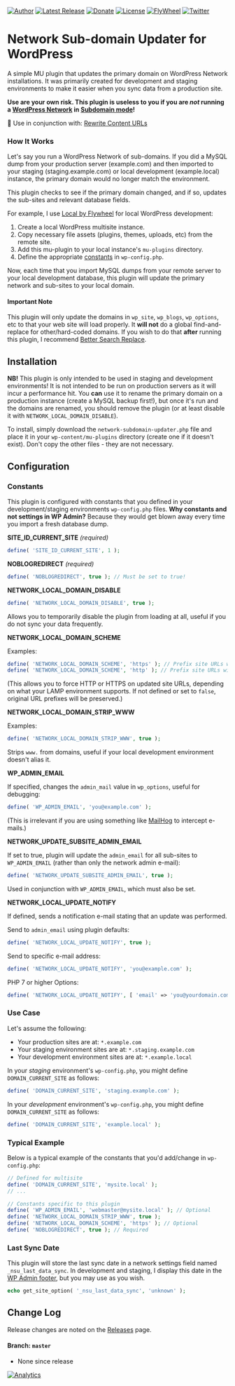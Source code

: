 [![Author](https://img.shields.io/badge/author-Daniel%20M.%20Hendricks-lightgrey.svg?colorB=9900cc )](https://www.danhendricks.com?utm_source=github.com&utm_medium=campaign&utm_content=button&utm_campaign=wordpress-network-subdomain-updater-plugin)
[![Latest Release](https://img.shields.io/github/release/dmhendricks/wordpress-network-subdomain-updater-plugin.svg)](https://github.com/dmhendricks/wordpress-network-subdomain-updater-plugin/releases)
[![Donate](https://img.shields.io/badge/Donate-PayPal-green.svg)](https://paypal.me/danielhendricks)
[![License](https://img.shields.io/badge/license-GPLv2-yellow.svg)](https://raw.githubusercontent.com/dmhendricks/wordpress-network-subdomain-updater-plugin/master/LICENSE)
[![FlyWheel](https://img.shields.io/badge/style-FlyWheel-green.svg?style=flat&label=get%20hosted&colorB=AE2A21)](https://getflywheel.com/why-flywheel/?utm_source=github.com&utm_medium=campaign&utm_content=button&utm_campaign=wordpress-network-subdomain-updater-plugin)
[![Twitter](https://img.shields.io/twitter/url/https/github.com/dmhendricks/wordpress-network-subdomain-updater-plugin.svg?style=social)](https://twitter.com/danielhendricks)

# Network Sub-domain Updater for WordPress

A simple MU plugin that updates the primary domain on WordPress Network installations. It was primarily created for development and staging environments to make it easier when you sync data from a production site.

**Use are your own risk. This plugin is useless to you if you are *not* running a [WordPress Network](https://codex.wordpress.org/Create_A_Network) in [Subdomain mode](https://codex.wordpress.org/Create_A_Network#Installing_a_Network)!**

:pushpin: Use in conjunction with: [Rewrite Content URLs](https://github.com/dmhendricks/wordpress-rewrite-content-urls-plugin?utm_source=github.com&utm_medium=campaign&utm_content=button&utm_campaign=wordpress-network-subdomain-updater-plugin)

### How It Works

Let's say you run a WordPress Network of sub-domains. If you did a MySQL dump from your production server (example.com) and then imported to your staging (staging.example.com) or local development (example.local) instance, the primary domain would no longer match the environment.

This plugin checks to see if the primary domain changed, and if so, updates the sub-sites and relevant database fields.

For example, I use [Local by Flywheel](https://local.getflywheel.com/?utm_source=github.com&utm_medium=campaign&utm_content=button&utm_campaign=wordpress-network-subdomain-updater-plugin) for local WordPress development:

1. Create a local WordPress multisite instance.
2. Copy necessary file assets (plugins, themes, uploads, etc) from the remote site.
3. Add this mu-plugin to your local instance's `mu-plugins` directory.
4. Define the appropriate [constants](https://github.com/dmhendricks/wordpress-network-subdomain-updater-plugin#configuration) in `wp-config.php`.

Now, each time that you import MySQL dumps from your remote server to your local development database, this plugin will update the primary network and sub-sites to your local domain.

#### Important Note

This plugin will only update the domains in `wp_site`, `wp_blogs`, `wp_options`, etc to that your web site will load properly. It **will not** do a global find-and-replace for other/hard-coded domains. If you wish to do that **after** running this plugin, I recommend [Better Search Replace](https://wordpress.org/plugins/better-search-replace/).

## Installation

**NB!** This plugin is only intended to be used in staging and development environments! It is not intended to be run on production servers as it will incur a performance hit. You **can** use it to rename the primary domain on a production instance (create a MySQL backup first!), but once it's run and the domains are renamed, you should remove the plugin (or at least disable it with `NETWORK_LOCAL_DOMAIN_DISABLE`).

To install, simply download the `network-subdomain-updater.php` file and place it in your `wp-content/mu-plugins` directory (create one if it doesn't exist). Don't copy the other files - they are not necessary.

## Configuration

### Constants

This plugin is configured with constants that you defined in your development/staging environments `wp-config.php` files. **Why constants and not settings in WP Admin?** Because they would get blown away every time you import a fresh database dump.

**SITE_ID_CURRENT_SITE** *(required)*

```php
define( 'SITE_ID_CURRENT_SITE', 1 );
```

**NOBLOGREDIRECT** *(required)*

```php
define( 'NOBLOGREDIRECT', true ); // Must be set to true!
```

**NETWORK_LOCAL_DOMAIN_DISABLE**

```php
define( 'NETWORK_LOCAL_DOMAIN_DISABLE', true );
```

Allows you to temporarily disable the plugin from loading at all, useful if you do not sync your data frequently.

**NETWORK_LOCAL_DOMAIN_SCHEME**

Examples:
```php
define( 'NETWORK_LOCAL_DOMAIN_SCHEME', 'https' ); // Prefix site URLs with: https
define( 'NETWORK_LOCAL_DOMAIN_SCHEME', 'http' ); // Prefix site URLs with: http
```

(This allows you to force HTTP or HTTPS on updated site URLs, depending on what your LAMP environment supports. If not defined or set to `false`, original URL prefixes will be preserved.)

**NETWORK_LOCAL_DOMAIN_STRIP_WWW**

Examples:
```php
define( 'NETWORK_LOCAL_DOMAIN_STRIP_WWW', true );
```

Strips `www.` from domains, useful if your local development environment doesn't alias it.

**WP_ADMIN_EMAIL**

If specified, changes the `admin_mail` value in `wp_options`, useful for debugging:
```php
define( 'WP_ADMIN_EMAIL', 'you@example.com' );
```

(This is irrelevant if you are using something like [MailHog](https://github.com/mailhog/MailHog) to intercept e-mails.)

**NETWORK_UPDATE_SUBSITE_ADMIN_EMAIL**

If set to true, plugin will update the `admin_email` for all sub-sites to `WP_ADMIN_EMAIL` (rather than only the network admin e-mail):
```php
define( 'NETWORK_UPDATE_SUBSITE_ADMIN_EMAIL', true );
```

Used in conjunction with `WP_ADMIN_EMAIL`, which must also be set.

**NETWORK_LOCAL_UPDATE_NOTIFY**

If defined, sends a notification e-mail stating that an update was performed.

Send to `admin_email` using plugin defaults:
```php
define( 'NETWORK_LOCAL_UPDATE_NOTIFY', true );
```

Send to specific e-mail address:
```php
define( 'NETWORK_LOCAL_UPDATE_NOTIFY', 'you@example.com' );
```

PHP 7 or higher Options:
```php
define( 'NETWORK_LOCAL_UPDATE_NOTIFY', [ 'email' => 'you@yourdomain.com', 'subject' => 'Site sync!', 'message' => 'This space intentionally left blank.' ] );
```

### Use Case

Let's assume the following:

- Your production sites are at: `*.example.com`
- Your staging environment sites are at: `*.staging.example.com`
- Your development environment sites are at: `*.example.local`

In your *staging* environment's `wp-config.php`, you might define `DOMAIN_CURRENT_SITE` as follows:
```php
define( 'DOMAIN_CURRENT_SITE', 'staging.example.com' );
```

In your *development* environment's `wp-config.php`, you might define `DOMAIN_CURRENT_SITE` as follows:
```php
define( 'DOMAIN_CURRENT_SITE', 'example.local' );
```

### Typical Example

Below is a typical example of the constants that you'd add/change in `wp-config.php`:

```php
// Defined for multisite
define( 'DOMAIN_CURRENT_SITE', 'mysite.local' );
// ...

// Constants specific to this plugin
define( 'WP_ADMIN_EMAIL', 'webmaster@mysite.local' ); // Optional
define( 'NETWORK_LOCAL_DOMAIN_STRIP_WWW', true );
define( 'NETWORK_LOCAL_DOMAIN_SCHEME', 'https' ); // Optional
define( 'NOBLOGREDIRECT', true ); // Required
```

### Last Sync Date

This plugin will store the last sync date in a network settings field named `_nsu_last_data_sync`. In development and staging, I display this date in the [WP Admin footer](https://web-design-weekly.com/snippets/modify-footer-text-in-wordpress-admin-area/), but you may use as you wish.

```php
echo get_site_option( '_nsu_last_data_sync', 'unknown' );
```

## Change Log

Release changes are noted on the [Releases](https://github.com/dmhendricks/wordpress-network-subdomain-updater-plugin/releases) page.

#### Branch: `master`

* None since release

[![Analytics](https://ga-beacon.appspot.com/UA-67333102-2/dmhendricks/wordpress-network-subdomain-updater-plugin)](https://github.com/dmhendricks/wordpress-network-subdomain-updater-plugin)

